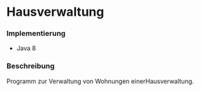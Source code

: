 # Hausverwaltung

### Implementierung

* Java 8

### Beschreibung

Programm zur Verwaltung von Wohnungen einerHausverwaltung.
